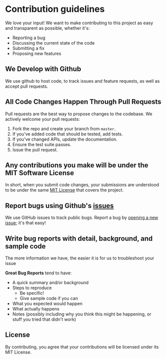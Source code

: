 # Contribution guidelines
We love your input! We want to make contributing to this project as easy and transparent as possible, whether it's:

- Reporting a bug
- Discussing the current state of the code
- Submitting a fix
- Proposing new features

## We Develop with Github
We use github to host code, to track issues and feature requests, as well as accept pull requests.

## All Code Changes Happen Through Pull Requests
Pull requests are the best way to propose changes to the codebase. We actively welcome your pull requests:

1. Fork the repo and create your branch from `master`.
2. If you've added code that should be tested, add tests.
3. If you've changed APIs, update the documentation.
4. Ensure the test suite passes.
5. Issue the pull request.

## Any contributions you make will be under the MIT Software License
In short, when you submit code changes, your submissions are understood to be under the same [MIT License](http://choosealicense.com/licenses/mit/) that covers the project.

## Report bugs using Github's [issues](https://github.com/lithnet/miis-powershell/issues)
We use GitHub issues to track public bugs. Report a bug by [opening a new issue](); it's that easy!

## Write bug reports with detail, background, and sample code
The more information we have, the easier it is for us to troubleshoot your issue

**Great Bug Reports** tend to have:

- A quick summary and/or background
- Steps to reproduce
  - Be specific!
  - Give sample code if you can
- What you expected would happen
- What actually happens
- Notes (possibly including why you think this might be happening, or stuff you tried that didn't work)

## License
By contributing, you agree that your contributions will be licensed under its MIT License.

